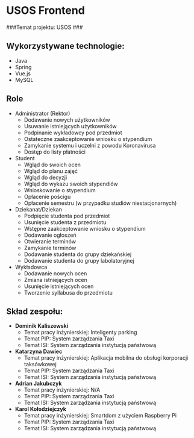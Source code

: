 # USOS Frontend


###Temat projektu: USOS ###



Wykorzystywane technologie: 
---- 
* Java
* Spring
* Vue.js
* MySQL

Role
----
* Administrator (Rektor)
    * Dodawanie nowych użytkowników
    * Usuwanie istniejących użytkowników  
    * Podpinanie wykładowcy pod przedmiot
    * Ostateczne zaakceptowanie wniosku o stypendium
    * Zamykanie systemu i uczelni z powodu Koronavirusa
    * Dostęp do listy płatności 
* Student
    * Wgląd do swoich ocen
    * Wgląd do planu zajęć
    * Wgląd do decyzji
    * Wgląd do wykazu swoich stypendiów
    * Wnioskowanie o stypendium
    * Opłacenie pościgu
    * Opłacenie semestru (w przypadku studiów niestacjonarnych)
* Dziekanat/Dziekan
    * Podpięcie studenta pod przedmiot
    * Usunięcie studenta z przedmiotu
    * Wstępne zaakceptowanie wniosku o stypendium
    * Dodawanie ogłoszeń
    * Otwieranie terminów
    * Zamykanie terminów
    * Dodawanie studenta do grupy dziekańskiej
    * Dodawanie studenta do grupy labolatoryjnej
* Wykładowca
    * Dodawanie nowych ocen
    * Zmiana istniejących ocen
    * Usunięcie istniejących ocen
    * Tworzenie syllabusa do przedmiotu






**Skład zespołu:**
----
* **Dominik Kaliszewski**
    * Temat pracy inżynierskiej: Inteligenty parking
    * Temat PIP: System zarządzania Taxi
    * Temat ISI: System zarządzania instytucją państwową 
* **Katarzyna Dawiec**
    * Temat pracy inżynierskiej: Aplikacja mobilna do obsługi korporacji taksówkowej
    * Temat PIP: System zarządzania Taxi
    * Temat ISI: System zarządzania instytucją państwową 
* **Adrian Jakubczyk**
    * Temat pracy inżynierskiej: N/A
    * Temat PIP: System zarządzania Taxi
    * Temat ISI: System zarządzania instytucją państwową 
* **Karol Kołodziejczyk**
    * Temat pracy inżynierskiej: Smartdom z użyciem Raspberry Pi
    * Temat PIP: System zarządzania Taxi
    * Temat ISI: System zarządzania instytucją państwową 


